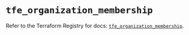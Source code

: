 # `tfe_organization_membership`

Refer to the Terraform Registry for docs: [`tfe_organization_membership`](https://registry.terraform.io/providers/hashicorp/tfe/0.58.1/docs/resources/organization_membership).
